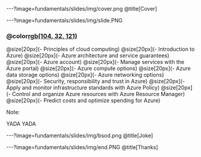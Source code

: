 ---?image=fundamentals/slides/img/cover.png
@title[Cover]

---?image=fundamentals/slides/img/slide.PNG

### @color[rgb(104, 32, 121)](Overview)

@size[20px](- Principles of cloud computing)
@size[20px](- Introduction to Azure)
@size[20px](- Azure architecture and service guarantees)
@size[20px](- Azure account)
@size[20px](- Manage services with the Azure portal)
@size[20px](- Azure compute options)
@size[20px](- Azure data storage options)
@size[20px](- Azure networking options)
@size[20px](- Security, responsibility and trust in Azure)
@size[20px](- Apply and monitor infrastructure standards with Azure Policy)
@size[20px](- Control and organize Azure resources with Azure Resource Manager)
@size[20px](- Predict costs and optimize spending for Azure)

Note:

YADA YADA

---?image=fundamentals/slides/img/bsod.png
@title[Joke]

---?image=fundamentals/slides/img/end.PNG
@title[Thanks]